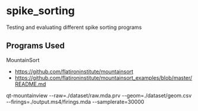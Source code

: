 # spike_sorting
Testing and evaluating different spike sorting programs

## Programs Used
MountainSort
- https://github.com/flatironinstitute/mountainsort
- https://github.com/flatironinstitute/mountainsort_examples/blob/master/README.md

qt-mountainview --raw=./dataset/raw.mda.prv --geom=./dataset/geom.csv --firings=./output.ms4/firings.mda --samplerate=30000